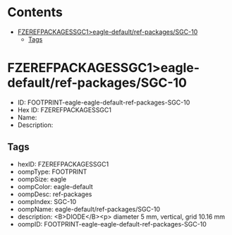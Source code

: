 



Contents
========

* [FZEREFPACKAGESSGC1>eagle-default/ref-packages/SGC-10](#fzerefpackagessgc1eagle-defaultref-packagessgc-10)
	* [Tags](#tags)

# FZEREFPACKAGESSGC1>eagle-default/ref-packages/SGC-10

- ID: FOOTPRINT-eagle-eagle-default-ref-packages-SGC-10
- Hex ID: FZEREFPACKAGESSGC1
- Name: 
- Description: 

## Tags

- hexID: FZEREFPACKAGESSGC1
- oompType: FOOTPRINT
- oompSize: eagle
- oompColor: eagle-default
- oompDesc: ref-packages
- oompIndex: SGC-10
- oompName: eagle-default/ref-packages/SGC-10
- description: &lt;B&gt;DIODE&lt;/B&gt;&lt;p&gt;&#xD;
diameter 5 mm, vertical, grid 10.16 mm
- oompID: FOOTPRINT-eagle-eagle-default-ref-packages-SGC-10
